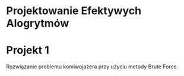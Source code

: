 # Projektowanie Efektywych Alogrytmów

# Projekt 1
Rozwiązanie problemu komiwojażera przy użyciu metody Brute Force.

